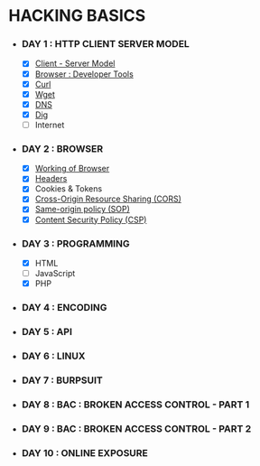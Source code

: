 # HACKING BASICS

* ### DAY 1 : HTTP CLIENT SERVER MODEL
  - [x] [Client - Server Model](https://github.com/anmolmanitripathi/Cyber-Security-Basics/blob/master/DAY-1/Client%20Sever%20Architecture.md)
  - [x] [Browser : Developer Tools](https://github.com/anmolmanitripathi/Cyber-Security-Basics/blob/master/DAY-1/Developer%20Tools.md)
  - [x] [Curl](https://github.com/anmolmanitripathi/Cyber-Security-Basics/blob/master/DAY-1/cURL.md)
  - [x] [Wget](https://github.com/anmolmanitripathi/Cyber-Security-Basics/blob/master/DAY-1/wget.md)
  - [x] [DNS](https://github.com/anmolmanitripathi/Cyber-Security-Basics/blob/master/DAY-1/DNS.md)
  - [x] [Dig](https://github.com/anmolmanitripathi/Cyber-Security-Basics/blob/master/DAY-1/dig.md)
  - [ ] Internet

* ### DAY 2 : BROWSER
  - [x] [Working of Browser](https://github.com/anmolmanitripathi/Cyber-Security-Basics/blob/master/DAY-2/working_of_browser.md)
  - [x] [Headers](https://github.com/anmolmanitripathi/Cyber-Security-Basics/blob/master/DAY-2/HTTP_Headers.md)
  - [x] Cookies & Tokens
  - [x] [Cross-Origin Resource Sharing (CORS)](https://github.com/anmolmanitripathi/Cyber-Security-Basics/blob/master/DAY-2/Cross-Origin%20Resource%20Sharing%20(CORS).md)
  - [x] [Same-origin policy (SOP)](https://github.com/anmolmanitripathi/Cyber-Security-Basics/blob/master/DAY-2/Same-origin%20policy.md)
  - [x] [Content Security Policy (CSP)](https://github.com/anmolmanitripathi/Cyber-Security-Basics/blob/master/DAY-2/Content%20Security%20Policy%20(CSP).md)
  
* ### DAY 3 : PROGRAMMING
   - [x] HTML
  - [ ] JavaScript
  - [x] PHP
  
* ### DAY 4 : ENCODING

* ### DAY 5 : API

* ### DAY 6 : LINUX 

* ### DAY 7 : BURPSUIT 

* ### DAY 8 : BAC : BROKEN ACCESS CONTROL - PART 1

* ### DAY 9 : BAC : BROKEN ACCESS CONTROL - PART 2

* ### DAY 10 : ONLINE EXPOSURE
